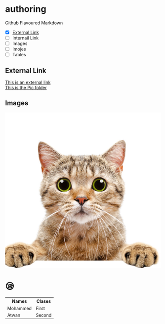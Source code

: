 # authoring
Github Flavoured Markdown
  - [x] [External Link](#External-Link)
  - [ ] Internail Link
  - [ ] Images
  - [ ] Imojes
  - [ ] Tables <br>
## External Link
[This is an external link](https://github.com/en)<br>
[This is the Pic folder ](https://github.com/mohammedatwan/authoring/blob/main/images/)

## Images
![This is the image](https://github.com/mohammedatwan/authoring/blob/main/images/3683.jpg)<br>
# :sleepy:
<table>
  <tr>
    <th>Names</th>
    <th>Clases</th>
  </tr>
  <tr>
    <td>Mohammed</td>
    <td>First</td>
  </tr>
  <tr>
    <td>Atwan</td>
    <td>Second</td>
  </tr>
</table>
